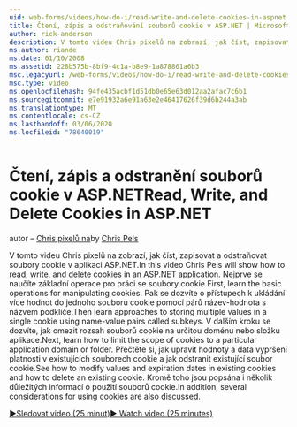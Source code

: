```yaml
---
uid: web-forms/videos/how-do-i/read-write-and-delete-cookies-in-aspnet
title: Čtení, zápis a odstraňování souborů cookie v ASP.NET | Microsoft Docs
author: rick-anderson
description: V tomto videu Chris pixelů na zobrazí, jak číst, zapisovat a odstraňovat soubory cookie v aplikaci ASP.NET. Nejprve se seznamte se základními operacemi pro manipulaci s cooky...
ms.author: riande
ms.date: 01/10/2008
ms.assetid: 228b575b-8bf9-4c1a-b8e9-1a878861a6b3
msc.legacyurl: /web-forms/videos/how-do-i/read-write-and-delete-cookies-in-aspnet
msc.type: video
ms.openlocfilehash: 94fe435acbf1d51db0e65e63d012aa2afac7c6b1
ms.sourcegitcommit: e7e91932a6e91a63e2e46417626f39d6b244a3ab
ms.translationtype: MT
ms.contentlocale: cs-CZ
ms.lasthandoff: 03/06/2020
ms.locfileid: "78640019"
---
```

# <a name="read-write-and-delete-cookies-in-aspnet"></a><span data-ttu-id="79b28-104">Čtení, zápis a odstranění souborů cookie v ASP.NET</span><span class="sxs-lookup"><span data-stu-id="79b28-104">Read, Write, and Delete Cookies in ASP.NET</span></span>

<span data-ttu-id="79b28-105">autor – [Chris pixelů na](https://twitter.com/chrispels)</span><span class="sxs-lookup"><span data-stu-id="79b28-105">by [Chris Pels](https://twitter.com/chrispels)</span></span>

<span data-ttu-id="79b28-106">V tomto videu Chris pixelů na zobrazí, jak číst, zapisovat a odstraňovat soubory cookie v aplikaci ASP.NET.</span><span class="sxs-lookup"><span data-stu-id="79b28-106">In this video Chris Pels will show how to read, write, and delete cookies in an ASP.NET application.</span></span> <span data-ttu-id="79b28-107">Nejprve se naučíte základní operace pro práci se soubory cookie.</span><span class="sxs-lookup"><span data-stu-id="79b28-107">First, learn the basic operations for manipulating cookies.</span></span> <span data-ttu-id="79b28-108">Pak se dozvíte o přístupech k ukládání více hodnot do jednoho souboru cookie pomocí párů název-hodnota s názvem podklíče.</span><span class="sxs-lookup"><span data-stu-id="79b28-108">Then learn approaches to storing multiple values in a single cookie using name-value pairs called subkeys.</span></span> <span data-ttu-id="79b28-109">V dalším kroku se dozvíte, jak omezit rozsah souborů cookie na určitou doménu nebo složku aplikace.</span><span class="sxs-lookup"><span data-stu-id="79b28-109">Next, learn how to limit the scope of cookies to a particular application domain or folder.</span></span> <span data-ttu-id="79b28-110">Přečtěte si, jak upravit hodnoty a data vypršení platnosti v existujících souborech cookie a jak odstranit existující soubor cookie.</span><span class="sxs-lookup"><span data-stu-id="79b28-110">See how to modify values and expiration dates in existing cookies and how to delete an existing cookie.</span></span> <span data-ttu-id="79b28-111">Kromě toho jsou popsána i několik důležitých informací o použití souborů cookie.</span><span class="sxs-lookup"><span data-stu-id="79b28-111">In addition, several considerations for using cookies are also discussed.</span></span>

[<span data-ttu-id="79b28-112">&#9654;Sledovat video (25 minut)</span><span class="sxs-lookup"><span data-stu-id="79b28-112">&#9654; Watch video (25 minutes)</span></span>](https://channel9.msdn.com/Blogs/ASP-NET-Site-Videos/read-write-and-delete-cookies-in-aspnet)
